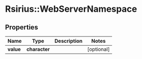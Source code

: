 # Rsirius::WebServerNamespace


## Properties
Name | Type | Description | Notes
------------ | ------------- | ------------- | -------------
**value** | **character** |  | [optional] 


